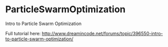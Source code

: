 # ParticleSwarmOptimization
Intro to Particle Swarm Optimization

Full tutorial here: http://www.dreamincode.net/forums/topic/396550-intro-to-particle-swarm-optimization/
